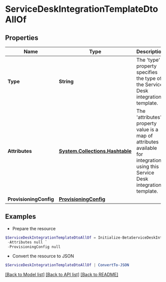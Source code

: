 # ServiceDeskIntegrationTemplateDtoAllOf
## Properties

Name | Type | Description | Notes
------------ | ------------- | ------------- | -------------
**Type** | **String** | The &#39;type&#39; property specifies the type of the Service Desk integration template. | [default to "Web Service SDIM"]
**Attributes** | [**System.Collections.Hashtable**](AnyType.md) | The &#39;attributes&#39; property value is a map of attributes available for integrations using this Service Desk integration template. | 
**ProvisioningConfig** | [**ProvisioningConfig**](ProvisioningConfig.md) |  | 

## Examples

- Prepare the resource
```powershell
$ServiceDeskIntegrationTemplateDtoAllOf = Initialize-BetaServiceDeskIntegrationTemplateDtoAllOf  -Type Web Service SDIM `
 -Attributes null `
 -ProvisioningConfig null
```

- Convert the resource to JSON
```powershell
$ServiceDeskIntegrationTemplateDtoAllOf | ConvertTo-JSON
```

[[Back to Model list]](../README.md#documentation-for-models) [[Back to API list]](../README.md#documentation-for-api-endpoints) [[Back to README]](../README.md)

